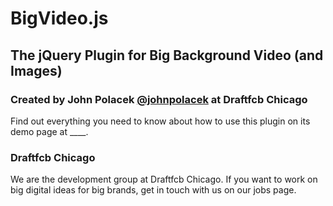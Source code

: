 # BigVideo.js
## The jQuery Plugin for Big Background Video (and Images)
### Created by John Polacek [@johnpolacek](https://twitter.com/johnpolacek) at Draftfcb Chicago
Find out everything you need to know about how to use this plugin on its demo page at ____.
### Draftfcb Chicago
We are the development group at Draftfcb Chicago. If you want to work on big digital ideas for big brands, get in touch with us on our jobs page.